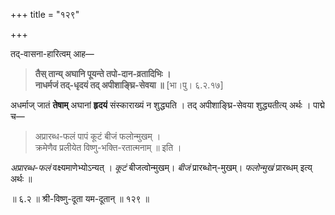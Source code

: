 +++
title = "१२९"

+++

तद्-वासना-हारित्वम् आह—


> **तैस् तान्य् अघानि पूयन्ते तपो-दान-व्रतादिभिः ।**  
> **नाधर्मजं तद्-धृदयं तद् अपीशाङ्घ्रि-सेवया ॥** [भा।पु। ६.२.१७]

अधर्माज् जातं **तेषाम्** अघानां **हृदयं** संस्काराख्यं न शुद्ध्यति । तद् अपीशाङ्घ्रि-सेवया शुद्ध्यतीत्य् अर्थः । पाद्मे च—


> अप्रारब्ध-फलं पापं कूटं बीजं फलोन्मुखम् ।  
> क्रमेणैव प्रलीयेत विष्णु-भक्ति-रतात्मनाम् ॥ इति ।  
> 

_अप्रारब्ध-फलं_ वक्ष्यमाणेभ्योऽन्यत् । _कूटं_ बीजत्वोन्मुखम्। _बीजं_ प्रारब्धोन्-मुखम्। _फलोन्मुखं_ प्रारब्धम् इत्य् अर्थः ॥

॥ ६.२ ॥ श्री-विष्णु-दूता यम-दूतान् ॥ १२९ ॥
